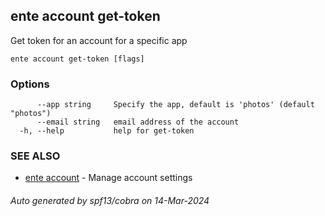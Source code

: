 ## ente account get-token

Get token for an account for a specific app

```
ente account get-token [flags]
```

### Options

```
      --app string     Specify the app, default is 'photos' (default "photos")
      --email string   email address of the account
  -h, --help           help for get-token
```

### SEE ALSO

* [ente account](ente_account.md)	 - Manage account settings

###### Auto generated by spf13/cobra on 14-Mar-2024

